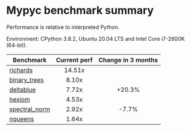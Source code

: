 # Mypyc benchmark summary

Performance is relative to interpreted Python.

Environment: CPython 3.8.2, Ubuntu 20.04 LTS and Intel Core i7-2600K (64-bit).

| Benchmark | Current perf | Change in 3 months |
| --- | :---: | :---: |
| [richards](benchmarks/richards.md) | 14.51x |  |
| [binary_trees](benchmarks/binary_trees.md) | 8.10x |  |
| [deltablue](benchmarks/deltablue.md) | 7.72x | +20.3% |
| [hexiom](benchmarks/hexiom.md) | 4.53x |  |
| [spectral_norm](benchmarks/spectral_norm.md) | 2.92x | -7.7% |
| [nqueens](benchmarks/nqueens.md) | 1.64x |  |
